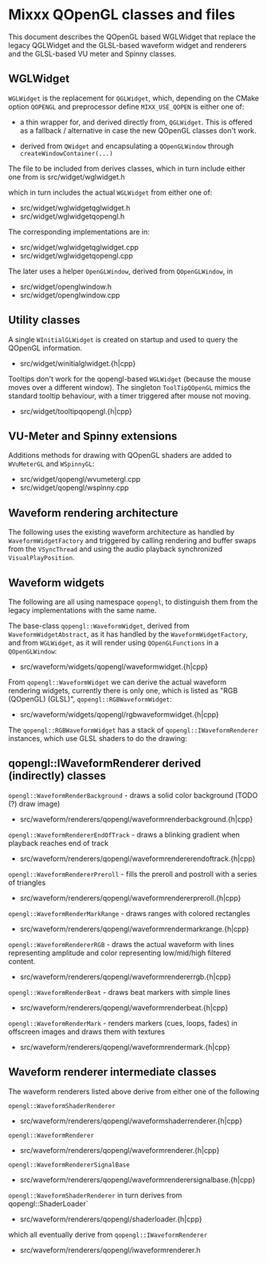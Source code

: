 # Mixxx QOpenGL classes and files

This document describes the QOpenGL based WGLWidget that replace the legacy QGLWidget and the GLSL-based waveform widget and renderers and the GLSL-based VU meter and Spinny classes.

## WGLWidget

`WGLWidget` is the replacement for `QGLWidget`, which, depending on the CMake option `QOPENGL` and preprocessor define `MIXX_USE_QOPEN` is either one of:

- a thin wrapper for, and derived directly from, `QGLWidget`. This is offered as a fallback / alternative in case the new QOpenGL classes don't work.

- derived from `QWidget` and encapsulating a `QOpenGLWindow` through `createWindowContainer(...)`

The file to be included from derives classes, which in turn include either one from is src/widget/wglwidget.h

which in turn includes the actual `WGLWidget` from either one of:

- src/widget/wglwidgetqglwidget.h
- src/widget/wglwidgetqopengl.h

The corresponding implementations are in:

- src/widget/wglwidgetqglwidget.cpp
- src/widget/wglwidgetqopengl.cpp

The later uses a helper `OpenGLWindow`, derived from `QOpenGLWindow`, in

- src/widget/openglwindow.h
- src/widget/openglwindow.cpp

## Utility classes

A single `WInitialGLWidget` is created on startup and used to query the QOpenGL information.

- src/widget/winitialglwidget.{h|cpp}

Tooltips don't work for the qopengl-based `WGLWidget` (because the mouse moves over a different window). The singleton `ToolTipQOpenGL` mimics the standard tooltip behaviour, with a timer triggered after mouse not moving.

- src/widget/tooltipqopengl.{h|cpp}

## VU-Meter and Spinny extensions

Additions methods for drawing with QOpenGL shaders are added to `WVuMeterGL` and `WSpinnyGL`:

- src/widget/qopengl/wvumetergl.cpp
- src/widget/qopengl/wspinny.cpp

## Waveform rendering architecture

The following uses the existing waveform architecture as handled by `WaveformWidgetFactory` and triggered by calling rendering and buffer swaps from the `VSyncThread` and using the audio playback synchronized `VisualPlayPosition`.

## Waveform widgets

The following are all using namespace `qopengl`, to distinguish them from the legacy implementations with the same name.

The base-class `qopengl::WaveformWidget`, derived from `WaveformWidgetAbstract`, as it has handled by the `WaveformWidgetFactory`, and from `WGLWidget`, as it will render using `QOpenGLFunctions` in a `QOpenGLWindow`:

- src/waveform/widgets/qopengl/waveformwidget.{h|cpp}

From `qopengl::WaveformWidget` we can derive the actual waveform rendering widgets, currently there is only one, which is listed as "RGB (QOpenGL) (GLSL)", `qopengl::RGBWaveformWidget`:

- src/waveform/widgets/qopengl/rgbwaveformwidget.{h|cpp}

The `qopengl::RGBWaveformWidget` has a stack of `qopengl::IWaveformRenderer` instances, which use GLSL shaders to do the drawing:

## qopengl::IWaveformRenderer derived (indirectly) classes

`opengl::WaveformRenderBackground` - draws a solid color background (TODO (?) draw image)

- src/waveform/renderers/qopengl/waveformrenderbackground.{h|cpp}

`opengl::WaveformRendererEndOfTrack` - draws a blinking gradient when playback reaches end of track

- src/waveform/renderers/qopengl/waveformrendererendoftrack.{h|cpp}

`opengl::WaveformRendererPreroll` - fills the preroll and postroll with a series of triangles

- src/waveform/renderers/qopengl/waveformrendererpreroll.{h|cpp}

`opengl::WaveformRenderMarkRange` - draws ranges with colored rectangles

- src/waveform/renderers/qopengl/waveformrendermarkrange.{h|cpp}

`opengl::WaveformRendererRGB` - draws the actual waveform with lines representing amplitude and color representing low/mid/high filtered content.

- src/waveform/renderers/qopengl/waveformrendererrgb.{h|cpp}

`opengl::WaveformRenderBeat` - draws beat markers with simple lines

- src/waveform/renderers/qopengl/waveformrenderbeat.{h|cpp}

`opengl::WaveformRenderMark` - renders markers (cues, loops, fades) in offscreen images and draws them with textures

- src/waveform/renderers/qopengl/waveformrendermark.{h|cpp}

## Waveform renderer intermediate classes

The waveform renderers listed above derive from either one of the following

`opengl::WaveformShaderRenderer`

- src/waveform/renderers/qopengl/waveformshaderrenderer.{h|cpp}

`opengl::WaveformRenderer`

- src/waveform/renderers/qopengl/waveformrenderer.{h|cpp}

`opengl::WaveformRendererSignalBase`

- src/waveform/renderers/qopengl/waveformrenderersignalbase.{h|cpp}

`opengl::WaveformShaderRenderer` in turn derives from qopengl::ShaderLoader`

- src/waveform/renderers/qopengl/shaderloader.{h|cpp}

which all eventually derive from `qopengl::IWaveformRenderer`

- src/waveform/renderers/qopengl/iwaveformrenderer.h
